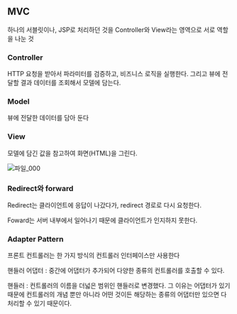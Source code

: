 ## MVC

하나의 서블릿이나, JSP로 처리하던 것을 Controller와 View라는 영역으로 서로 역할을 나눈 것

### Controller

HTTP 요청을 받아서 파라미터를 검증하고, 비즈니스 로직을 실행한다. 그리고 뷰에 전달할 결과 데이터를 조회해서 모델에 담는다.



### Model

뷰에 전달한 데이터를 담아 둔다



### View

모델에 담긴 값을 참고하여 화면(HTML)을 그린다.



![파일_000](https://user-images.githubusercontent.com/17975647/168481672-6b7b7b9d-832e-4359-ad53-3e53eeca9dd2.png)

### Redirect와 forward

Redirect는 클라이언트에 응답이 나갔다가, redirect 경로로 다시 요청한다.

Foward는 서버 내부에서 일어나기 때문에 클라이언트가 인지하지 못한다.



### Adapter Pattern

프론트 컨트롤러는 한 가지 방식의 컨트롤러 인터페이스만 사용한다

핸들러 어댑터 : 중간에 어댑터가 추가되어 다양한 종류의 컨트롤러를 호출할 수 있다.

핸들러 : 컨트롤러의 이름을 더넓은 범위인 핸들러로 변경했다. 그 이유는 어댑터가 있기 때문에 컨트롤러의 개념 뿐만 아니라 어떤 것이든 해당하는 종류의 어댑터만 있으면 다 처리할 수 있기 때문이다.